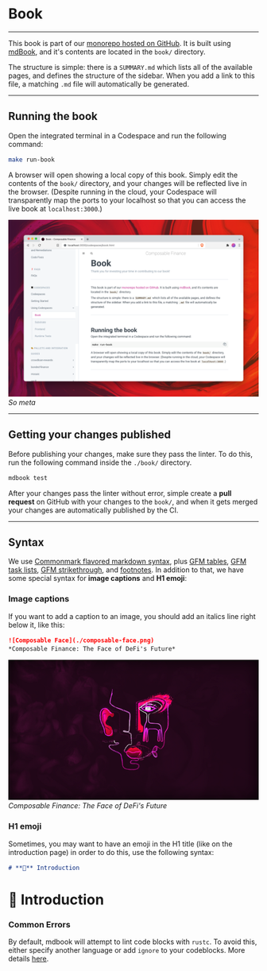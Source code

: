 # Book

---

This book is part of our [monorepo hosted on GitHub](https://github.com/ComposableFi/composable). It is built using [mdBook](https://rust-lang.github.io/mdBook/), and it's contents are located in the `book/` directory.

The structure is simple: there is a `SUMMARY.md` which lists all of the available pages, and defines the structure of the sidebar. When you add a link to this file, a matching `.md` file will automatically be generated.

---

## Running the book

Open the integrated terminal in a Codespace and run the following command:

```bash
make run-book
```

A browser will open showing a local copy of this book. Simply edit the contents of the `book/` directory, and your changes will be reflected live in the browser. (Despite running in the cloud, your Codespace will transparently map the ports to your localhost so that you can access the live book at `localhost:3000`.)

![Book running locally](./book-running-locally.png)
*So meta*

---

## Getting your changes published

Before publishing your changes, make sure they pass the linter. To do this, run the following command inside the `./book/` directory.

```sh
mdbook test
```

After your changes pass the linter without error, simple create a **pull request** on GitHub with your changes to the `book/`, and when it gets merged your changes are automatically published by the CI.

---

## Syntax
We use [Commonmark flavored markdown syntax](https://commonmark.org/help/), plus [GFM tables](https://github.github.com/gfm/#tables-extension-), [GFM task lists](https://github.github.com/gfm/#task-list-items-extension-), [GFM strikethrough](https://github.github.com/gfm/#strikethrough-extension-), and [footnotes](https://github.com/commonmark/commonmark-spec/wiki/Deployed-Extensions#note). In addition to that, we have some special syntax for **image captions** and **H1 emoji**:


### Image captions
If you want to add a caption to an image, you should add an italics line right below it, like this:

```md
![Composable Face](./composable-face.png)
*Composable Finance: The Face of DeFi's Future*
```

![Composable Face](../composable-face.png)
*Composable Finance: The Face of DeFi's Future*

### H1 emoji
Sometimes, you may want to have an emoji in the H1 title (like on the introduction page) in order to do this, use the following syntax:

```md
# **👋** Introduction
```

# **👋** Introduction

### Common Errors

By default, mdbook will attempt to lint code blocks with `rustc`. To avoid this, either specify another language or add `ignore` to your codeblocks. More details [here](https://rust-lang.github.io/mdBook/cli/test.html).

